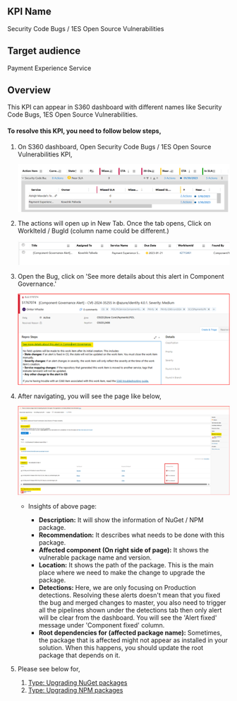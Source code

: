 ## KPI Name
Security Code Bugs / 1ES Open Source Vulnerabilities

## Target audience
Payment Experience Service 

## Overview
This KPI can appear in S360 dashboard with different names like Security Code Bugs, 1ES Open Source Vulnerabilities.

#### To resolve this KPI, you need to follow below steps,
1. On S360 dashboard, Open Security Code Bugs / 1ES Open Source Vulnerabilities KPI, 

	![KPI name in dashboard](images/CG-alerts-KPIs/Picture1.png)
2. The actions will open up in New Tab. Once the tab opens, Click on WorkIteId / BugId (column name could be different.)

	![KPI action name in dashboard](images/CG-alerts-KPIs/Picture2.png)
3. Open the Bug, click on 'See more details about this alert in Component Governance.'

	![Open CG alert in Component Governance portal](images/CG-alerts-KPIs/Picture3.png)
4. After navigating, you will see the page like below,

	![CG alert in Component Governance portal](images/CG-alerts-KPIs/Picture4.png)

   - Insights of above page:

	 - **Description:** It will show the information of NuGet / NPM package.
	 - **Recommendation:** It describes what needs to be done with this package.
	 - **Affected component (On right side of page):** It shows the vulnerable package name and version.
	 - **Location:** It shows the path of the package. This is the main place where we need to make the change to upgrade the package.
	 - **Detections:** Here, we are only focusing on Production detections. Resolving these alerts doesn't mean that you fixed the bug and merged changes to master, you also need to trigger all the pipelines shown under the detections tab then only alert will be clear from the dashboard. You will see the 'Alert fixed' message under 'Component fixed' column.
	 - **Root dependencies for (affected package name):** Sometimes, the package that is affected might not appear as installed in your solution. When this happens, you should update the root package that depends on it.


5. Please see below for,
   1. [Type: Upgrading NuGet packages](CGType-Upgrading-NuGet-packages.md)
   2. [Type: Upgrading NPM packages](CGType-Upgrading-NPM-packages.md)
